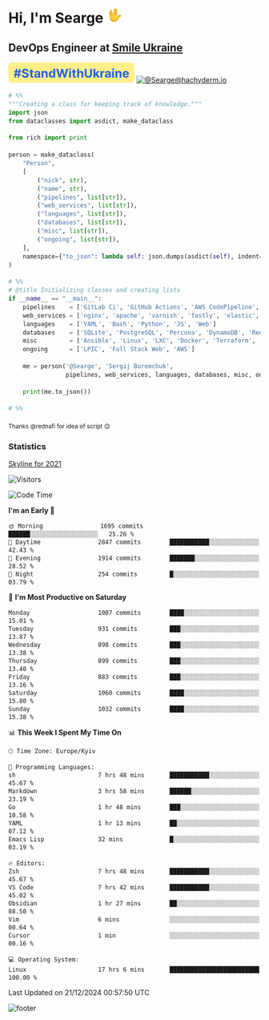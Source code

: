 # Hi, I'm Searge <img src="images/vulcan.webp" style="display: inline-block; margin: 0; height: 2rem" alt="Vulcan salute" />

## DevOps Engineer at [Smile Ukraine](https://smile-ukraine.com/en)

[![Stand With Ukraine](https://raw.githubusercontent.com/vshymanskyy/StandWithUkraine/main/badges/StandWithUkraine.svg)](https://stand-with-ukraine.pp.ua)
<a rel="me" href="https://hachyderm.io/@Searge">![@Searge@hachyderm.io](https://img.shields.io/badge/-@Searge-%232B90D9?logo=mastodon&logoColor=white)</a>

```python
# %%
"""Creating a class for keeping track of knowledge."""
import json
from dataclasses import asdict, make_dataclass

from rich import print

person = make_dataclass(
    "Person",
    [
        ("nick", str),
        ("name", str),
        ("pipelines", list[str]),
        ("web_services", list[str]),
        ("languages", list[str]),
        ("databases", list[str]),
        ("misc", list[str]),
        ("ongoing", list[str]),
    ],
    namespace={"to_json": lambda self: json.dumps(asdict(self), indent=4)},
)

# %%
# @title Initializing classes and creating lists
if __name__ == "__main__":
    pipelines    = ['GitLab Ci', 'GitHub Actions', 'AWS CodePipeline', 'Jenkins']
    web_services = ['nginx', 'apache', 'varnish', 'fastly', 'elastic', 'solr']
    languages    = ['YAML', 'Bash', 'Python', 'JS', 'Web']
    databases    = ['SQLite', 'PostgreSQL', 'Percona', 'DynamoDB', 'Redis']
    misc         = ['Ansible', 'Linux', 'LXC', 'Docker', 'Terraform', 'AWS']
    ongoing      = ['LPIC', 'Full Stack Web', 'AWS']

    me = person('@Searge', 'Sergij Boremchuk',
                pipelines, web_services, languages, databases, misc, ongoing)

    print(me.to_json())

# %%

```

<sub>Thanks @rednafi for idea of script :wink:</sub>

### Statistics

[Skyline for 2021](https://skyline.github.com/Searge/2021)

![Visitors](https://komarev.com/ghpvc/?username=searge&label=Profile%20views&color=0e75b6&style=flat) 
<!--START_SECTION:waka-->
![Code Time](http://img.shields.io/badge/Code%20Time-3%2C024%20hrs%2033%20mins-blue)

**I'm an Early 🐤** 

```text
🌞 Morning                1695 commits        ██████░░░░░░░░░░░░░░░░░░░   25.26 % 
🌆 Daytime                2847 commits        ███████████░░░░░░░░░░░░░░   42.43 % 
🌃 Evening                1914 commits        ███████░░░░░░░░░░░░░░░░░░   28.52 % 
🌙 Night                  254 commits         █░░░░░░░░░░░░░░░░░░░░░░░░   03.79 % 
```
📅 **I'm Most Productive on Saturday** 

```text
Monday                   1007 commits        ████░░░░░░░░░░░░░░░░░░░░░   15.01 % 
Tuesday                  931 commits         ███░░░░░░░░░░░░░░░░░░░░░░   13.87 % 
Wednesday                898 commits         ███░░░░░░░░░░░░░░░░░░░░░░   13.38 % 
Thursday                 899 commits         ███░░░░░░░░░░░░░░░░░░░░░░   13.40 % 
Friday                   883 commits         ███░░░░░░░░░░░░░░░░░░░░░░   13.16 % 
Saturday                 1060 commits        ████░░░░░░░░░░░░░░░░░░░░░   15.80 % 
Sunday                   1032 commits        ████░░░░░░░░░░░░░░░░░░░░░   15.38 % 
```


📊 **This Week I Spent My Time On** 

```text
🕑︎ Time Zone: Europe/Kyiv

💬 Programming Languages: 
sh                       7 hrs 48 mins       ███████████░░░░░░░░░░░░░░   45.67 % 
Markdown                 3 hrs 58 mins       ██████░░░░░░░░░░░░░░░░░░░   23.19 % 
Go                       1 hr 48 mins        ███░░░░░░░░░░░░░░░░░░░░░░   10.58 % 
YAML                     1 hr 13 mins        ██░░░░░░░░░░░░░░░░░░░░░░░   07.12 % 
Emacs Lisp               32 mins             █░░░░░░░░░░░░░░░░░░░░░░░░   03.19 % 

🔥 Editors: 
Zsh                      7 hrs 48 mins       ███████████░░░░░░░░░░░░░░   45.67 % 
VS Code                  7 hrs 42 mins       ███████████░░░░░░░░░░░░░░   45.02 % 
Obsidian                 1 hr 27 mins        ██░░░░░░░░░░░░░░░░░░░░░░░   08.50 % 
Vim                      6 mins              ░░░░░░░░░░░░░░░░░░░░░░░░░   00.64 % 
Cursor                   1 min               ░░░░░░░░░░░░░░░░░░░░░░░░░   00.16 % 

💻 Operating System: 
Linux                    17 hrs 6 mins       █████████████████████████   100.00 % 
```


 Last Updated on 21/12/2024 00:57:50 UTC
<!--END_SECTION:waka-->

![footer](https://capsule-render.vercel.app/api?type=waving&color=gradient&customColorList=14,21&height=82&section=footer)
